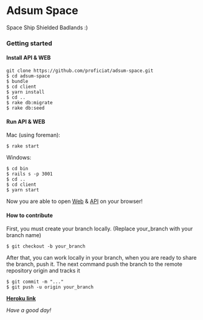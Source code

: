 # Adsum Space

Space Ship Shielded Badlands :)

### Getting started

#### Install API & WEB
```
git clone https://github.com/proficiat/adsum-space.git
$ cd adsum-space
$ bundle
$ cd client
$ yarn install
$ cd ..
$ rake db:migrate
$ rake db:seed
```

#### Run API & WEB
Mac (using foreman):
```
$ rake start
```
Windows:
```
$ cd bin
$ rails s -p 3001
$ cd ..
$ cd client
$ yarn start
```
Now you are able to open [Web](http://localhost:3000) & [API](http://localhost:3001)
on your browser!

#### How to contribute
First, you must create your branch locally. (Replace your_branch with your branch name)
```
$ git checkout -b your_branch
```
After that, you can work locally in your branch, when you are ready to share the branch, push it. The next command push the branch to the remote repository origin and tracks it
```
$ git commit -m "..."
$ git push -u origin your_branch
```

[__Heroku link__](https://shielded-badlands-82587.herokuapp.com/)

*Have a good day!*
